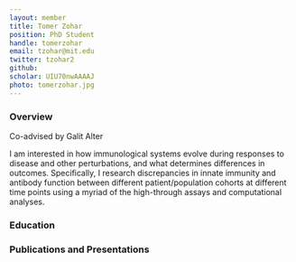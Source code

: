 ```yaml
---
layout: member
title: Tomer Zohar
position: PhD Student
handle: tomerzohar
email: tzohar@mit.edu
twitter: tzohar2
github:
scholar: UIU70nwAAAAJ
photo: tomerzohar.jpg 
---
```


### Overview
Co-advised by Galit Alter

I am interested in how immunological systems evolve during responses to disease and other perturbations, and what determines differences in outcomes. Specifically, I research discrepancies in innate immunity and antibody function between different patient/population cohorts at different time points using a myriad of the high-through assays and computational analyses.

### Education

### Publications and Presentations